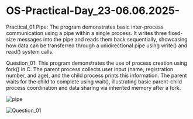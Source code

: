 # OS-Practical-Day_23-06.06.2025-

Practical_01 
Pipe:
The program demonstrates basic inter-process communication using a pipe within a single process. It writes three fixed-size messages into the pipe and reads them back sequentially, showcasing how data can be transferred through a unidirectional pipe using write() and read() system calls.

Question_01:
This program demonstrates the use of process creation using fork() in C. The parent process collects user input (name, registration number, and age), and the child process prints this information. The parent waits for the child to complete using wait(), illustrating basic parent-child process coordination and data sharing via inherited memory after a fork.

![pipe](https://github.com/user-attachments/assets/c194c784-d97a-4081-badc-688bb0768bfb)


![Question_01](https://github.com/user-attachments/assets/159997ef-1b2a-4f03-ab28-674157667a4c)
